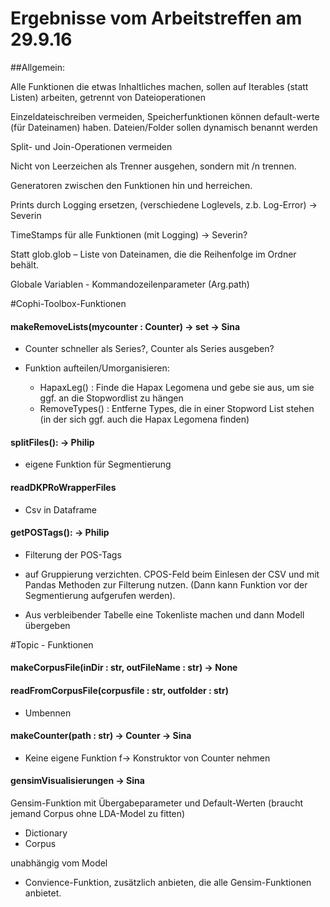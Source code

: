 # Ergebnisse vom Arbeitstreffen am 29.9.16

##﻿Allgemein:


Alle Funktionen die etwas Inhaltliches machen, sollen auf Iterables (statt Listen) arbeiten, getrennt von Dateioperationen

Einzeldateischreiben vermeiden, Speicherfunktionen können default-werte (für Dateinamen) haben. Dateien/Folder sollen dynamisch benannt werden  

Split- und Join-Operationen vermeiden

Nicht von Leerzeichen als Trenner ausgehen, sondern mit /n trennen.

Generatoren zwischen den Funktionen hin und herreichen.

Prints durch Logging ersetzen,  (verschiedene Loglevels, z.b. Log-Error) → Severin

TimeStamps für alle Funktionen (mit Logging) → Severin?

Statt glob.glob – Liste von Dateinamen, die die Reihenfolge im Ordner behält.

Globale Variablen - Kommandozeilenparameter (Arg.path)


#Cophi-Toolbox-Funktionen


#### makeRemoveLists(mycounter : Counter) -> set -> Sina

- Counter schneller als Series?, Counter als Series ausgeben?

- Funktion aufteilen/Umorganisieren:
	- HapaxLeg() :  Finde die Hapax Legomena und gebe sie aus, um sie ggf. an die Stopwordlist zu hängen
	- RemoveTypes() :  Entferne Types, die in einer Stopword List stehen (in der sich ggf. auch die Hapax Legomena finden)

#### splitFiles(): -> Philip

- eigene Funktion für Segmentierung

#### readDKPRoWrapperFiles 

- Csv in Dataframe


#### getPOSTags(): -> Philip

- Filterung der POS-Tags 

- auf Gruppierung verzichten. CPOS-Feld beim Einlesen der CSV und mit Pandas Methoden zur Filterung nutzen. (Dann kann Funktion vor der Segmentierung aufgerufen werden).

- Aus verbleibender Tabelle eine Tokenliste machen und dann Modell übergeben



#Topic - Funktionen


#### makeCorpusFile(inDir : str,  outFileName : str) -> None


#### readFromCorpusFile(corpusfile : str, outfolder : str)


- Umbennen


#### makeCounter(path : str) -> Counter -> Sina

	
- Keine eigene Funktion f-> Konstruktor von Counter nehmen


#### gensimVisualisierungen → Sina


Gensim-Funktion mit Übergabeparameter und Default-Werten (braucht jemand Corpus ohne LDA-Model zu fitten)

- Dictionary
- Corpus

unabhängig vom Model

- Convience-Funktion, zusätzlich anbieten, die alle Gensim-Funktionen anbietet.






